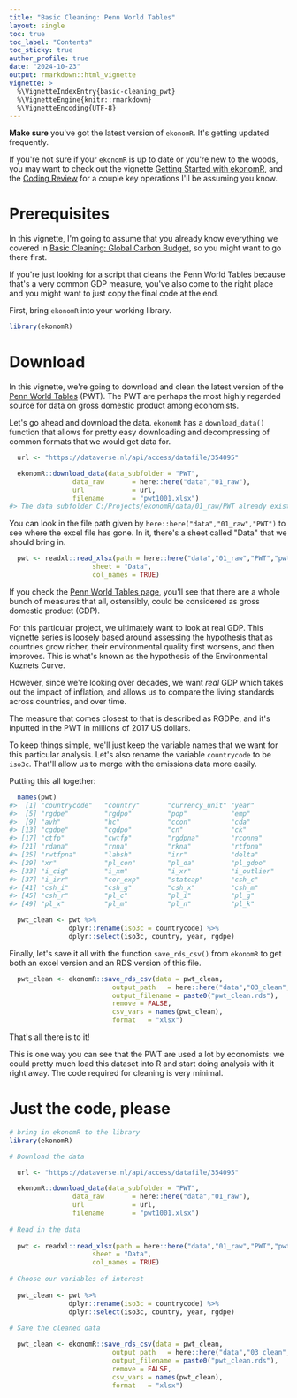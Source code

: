```yaml
---
title: "Basic Cleaning: Penn World Tables"
layout: single
toc: true
toc_label: "Contents"
toc_sticky: true
author_profile: true
date: "2024-10-23"
output: rmarkdown::html_vignette
vignette: >
  %\VignetteIndexEntry{basic-cleaning_pwt}
  %\VignetteEngine{knitr::rmarkdown}
  %\VignetteEncoding{UTF-8}
---
```




**Make sure** you've got the latest version of `ekonomR`. It's getting updated frequently. 

If you're not sure if your `ekonomR` is up to date or you're new to the woods, you may want to check out the vignette [Getting Started with ekonomR](https://stallman-j.github.io/ekonomR/vignettes/getting-started-with-ekonomR/), and the [Coding Review](https://stallman-j.github.io/ekonomR/vignettes/coding-review/) for a couple key operations I'll be assuming you know.

# Prerequisites

In this vignette, I'm going to assume that you already know everything we covered in [Basic Cleaning: Global Carbon Budget](https://stallman-j.github.io/ekonomR/vignettes/basic-cleaning_gcb/), so you might want to go there first. 

If you're just looking for a script that cleans the Penn World Tables because that's a very common GDP measure, you've also come to the right place and you might want to just copy the final code at the end.

First, bring `ekonomR` into your working library.


``` r
library(ekonomR)
```

# Download

In this vignette, we're going to download and clean the latest version of the [Penn World Tables](https://www.rug.nl/ggdc/productivity/pwt/?lang=en) (PWT). The PWT are perhaps the most highly regarded source for data on gross domestic product among economists. 

Let's go ahead and download the data. `ekonomR` has a `download_data()` function that allows for pretty easy downloading and decompressing of common formats that we would get data for.


``` r
  url <- "https://dataverse.nl/api/access/datafile/354095"

  ekonomR::download_data(data_subfolder = "PWT",
                data_raw       = here::here("data","01_raw"),
                url            = url,
                filename       = "pwt1001.xlsx")
#> The data subfolder C:/Projects/ekonomR/data/01_raw/PWT already exists.
```

You can look in the file path given by `here::here("data","01_raw","PWT")` to see where the excel file has gone. In it, there's a sheet called "Data" that we should bring in.



``` r
  pwt <- readxl::read_xlsx(path = here::here("data","01_raw","PWT","pwt1001.xlsx"),
                     sheet = "Data",
                     col_names = TRUE)
```

If you check the [Penn World Tables page](https://www.rug.nl/ggdc/productivity/pwt/?lang=en), you'll see that there are a whole bunch of measures that all, ostensibly, could be considered as gross domestic product (GDP). 

For this particular project, we ultimately want to look at real GDP. This vignette series is loosely based around assessing the hypothesis that as countries grow richer, their environmental quality first worsens, and then improves. This is what's known as the hypothesis of the Environmental Kuznets Curve.

However, since we're looking over decades, we want *real* GDP which takes out the impact of inflation, and allows us to compare the living standards across countries, and over time.

The measure that comes closest to that is described as RGDPe, and it's inputted in the PWT in millions of 2017 US dollars. 

To keep things simple, we'll just keep the variable names that we want for this particular analysis. Let's also rename the variable `countrycode` to be `iso3c`. That'll allow us to merge with the emissions data more easily.

Putting this all together:


``` r
  names(pwt)
#>  [1] "countrycode"   "country"       "currency_unit" "year"         
#>  [5] "rgdpe"         "rgdpo"         "pop"           "emp"          
#>  [9] "avh"           "hc"            "ccon"          "cda"          
#> [13] "cgdpe"         "cgdpo"         "cn"            "ck"           
#> [17] "ctfp"          "cwtfp"         "rgdpna"        "rconna"       
#> [21] "rdana"         "rnna"          "rkna"          "rtfpna"       
#> [25] "rwtfpna"       "labsh"         "irr"           "delta"        
#> [29] "xr"            "pl_con"        "pl_da"         "pl_gdpo"      
#> [33] "i_cig"         "i_xm"          "i_xr"          "i_outlier"    
#> [37] "i_irr"         "cor_exp"       "statcap"       "csh_c"        
#> [41] "csh_i"         "csh_g"         "csh_x"         "csh_m"        
#> [45] "csh_r"         "pl_c"          "pl_i"          "pl_g"         
#> [49] "pl_x"          "pl_m"          "pl_n"          "pl_k"

  pwt_clean <- pwt %>%
               dplyr::rename(iso3c = countrycode) %>%
               dplyr::select(iso3c, country, year, rgdpe)
```

Finally, let's save it all with the function `save_rds_csv()` from `ekonomR` to get both an excel version and an RDS version of this file.


``` r
  pwt_clean <- ekonomR::save_rds_csv(data = pwt_clean,
                          output_path   = here::here("data","03_clean","PWT"),
                          output_filename = paste0("pwt_clean.rds"),
                          remove = FALSE,
                          csv_vars = names(pwt_clean),
                          format   = "xlsx")
```

That's all there is to it! 

This is one way you can see that the PWT are used a lot by economists: we could pretty much load this dataset into R and start doing analysis with it right away. The code required for cleaning is very minimal.

# Just the code, please


``` r
# bring in ekonomR to the library
library(ekonomR)

# Download the data

  url <- "https://dataverse.nl/api/access/datafile/354095"

  ekonomR::download_data(data_subfolder = "PWT",
                data_raw       = here::here("data","01_raw"),
                url            = url,
                filename       = "pwt1001.xlsx")
  
# Read in the data
  
  pwt <- readxl::read_xlsx(path = here::here("data","01_raw","PWT","pwt1001.xlsx"),
                     sheet = "Data",
                     col_names = TRUE)
  
# Choose our variables of interest
  
  pwt_clean <- pwt %>%
               dplyr::rename(iso3c = countrycode) %>%
               dplyr::select(iso3c, country, year, rgdpe)
  
# Save the cleaned data

  pwt_clean <- ekonomR::save_rds_csv(data = pwt_clean,
                          output_path   = here::here("data","03_clean","PWT"),
                          output_filename = paste0("pwt_clean.rds"),
                          remove = FALSE,
                          csv_vars = names(pwt_clean),
                          format   = "xlsx")
  
```
